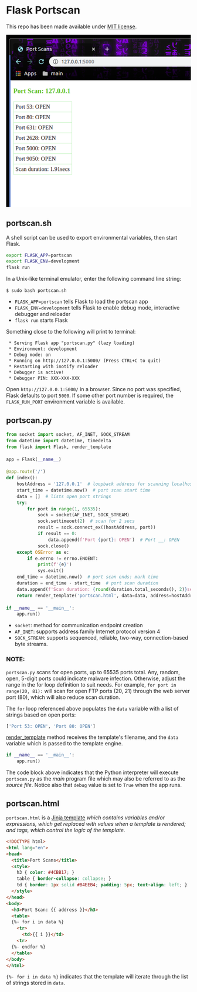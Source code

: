 # Flask Portscan

This repo has been made available under [MIT license](https://github.com/nick3499/psutil_cpu_times/blob/master/LICENSE).

![screen capture](screen_capture.png)

## portscan.sh

A shell script can be used to export environmental variables, then start Flask.

```bash
export FLASK_APP=portscan
export FLASK_ENV=development
flask run
```

In a Unix-like terminal emulator, enter the following command line string:

`$ sudo bash portscan.sh`

- `FLASK_APP=portscan` tells Flask to load the portscan app
- `FLASK_ENV=development` tells Flask to enable debug mode, interactive debugger and reloader
- `flask run` starts Flask

Something close to the following will print to terminal:

```
 * Serving Flask app "portscan.py" (lazy loading)
 * Environment: development
 * Debug mode: on
 * Running on http://127.0.0.1:5000/ (Press CTRL+C to quit)
 * Restarting with inotify reloader
 * Debugger is active!
 * Debugger PIN: XXX-XXX-XXX
```

Open `http://127.0.0.1:5000/` in a browser. Since no port was specified, Flask defaults to port `5000`. If some other port number is required, the `FLASK_RUN_PORT` environment variable is available.

## portscan.py

```python
from socket import socket, AF_INET, SOCK_STREAM
from datetime import datetime, timedelta
from flask import Flask, render_template

app = Flask(__name__)

@app.route('/')
def index():
    hostAddress = '127.0.0.1'  # loopback address for scanning localhost
    start_time = datetime.now()  # port scan start time
    data = []  # lists open port strings
    try:
        for port in range(1, 65535):
            sock = socket(AF_INET, SOCK_STREAM)
            sock.settimeout(2)  # scan for 2 secs
            result = sock.connect_ex((hostAddress, port))
            if result == 0:
                data.append(f'Port {port}: OPEN')  # Port __: OPEN
            sock.close()
    except OSError as e:
        if e.errno != errno.ENOENT:
            print(f'{e}')
            sys.exit()
    end_time = datetime.now()  # port scan ends: mark time
    duration = end_time - start_time  # port scan duration
    data.append(f'Scan duration: {round(duration.total_seconds(), 2)}secs')
    return render_template('portscan.html', data=data, address=hostAddress)

if __name__ == '__main__':
    app.run()
```

- `socket`: method for communication endpoint creation
- `AF_INET`: supports address family Internet protocol version 4
- `SOCK_STREAM`: supports sequenced, reliable, two-way, connection-based byte streams.

### NOTE:

`portscan.py` scans for open ports, up to 65535 ports total. Any, random, open, 5-digit ports could indicate malware infection. Otherwise, adjust the range in the for loop definition to suit needs. For example, `for port in range(20, 81):` will scan for open FTP ports (20, 21) through the web server port (80), which will also reduce scan duration.

The `for` loop referenced above populates the `data` variable with a list of strings based on open ports:

```python
['Port 53: OPEN', 'Port 80: OPEN']
```

[render_template](https://flask.palletsprojects.com/en/1.1.x/api/#flask.render_template) method receives the template's filename, and the `data` variable which is passed to the template engine.

```python
if __name__ == '__main__':
    app.run()
```

The code block above indicates that the Python interpreter will execute `portscan.py` as the _main_ program file which may also be referred to as the _source file_. Notice also that `debug` value is set to `True` when the app runs.

## portscan.html

`portscan.html` is a [Jinja template](https://jinja.palletsprojects.com/en/2.10.x/templates/) _which contains variables and/or expressions, which get replaced with values when a template is rendered; and tags, which control the logic of the template._

```html
<!DOCTYPE html>
<html lang="en">
<head>
  <title>Port Scans</title>
  <style>
    h3 { color: #4CBB17; }
    table { border-collapse: collapse; }
    td { border: 1px solid #B4EEB4; padding: 5px; text-align: left; }
  </style>
</head>
<body>
  <h3>Port Scan: {{ address }}</h3>
  <table>
  {%- for i in data %}
    <tr>
      <td>{{ i }}</td>
    <tr>
  {%- endfor %}
  </table>
</body>
</html>
```

`{%- for i in data %}` indicates that the template will iterate through the list of strings stored in `data`.
